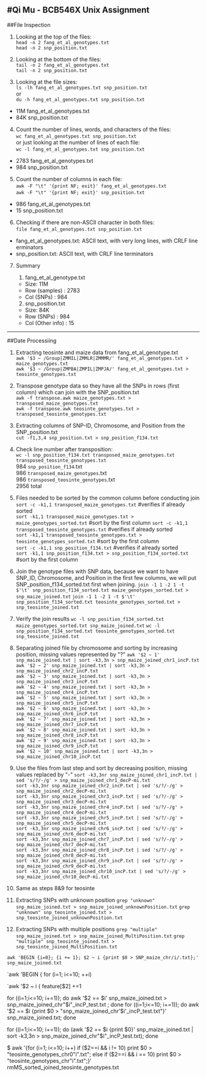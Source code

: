 #Qi Mu - BCB546X Unix Assignment
---------
##File Inspection

1. Looking at the top of the files:  
	`head -n 2 fang_et_al_genotypes.txt`  
	`head -n 2 snp_position.txt`

2. Looking at the bottom of the files:  
	`tail -n 2 fang_et_al_genotypes.txt`  
	`tail -n 2 snp_position.txt`

3. Looking at the file sizes:  
	`ls -lh fang_et_al_genotypes.txt snp_position.txt`   
or  
	`du -h fang_et_al_genotypes.txt snp_position.txt`  
 - 11M     fang_et_al_genotypes.txt  
 - 84K     snp_position.txt  

4. Count the number of lines, words, and characters of the files:  
	`wc fang_et_al_genotypes.txt snp_position.txt`   
or just looking at the number of lines of each file:  
	`wc -l fang_et_al_genotypes.txt snp_position.txt`  	 
 - 2783 fang_et_al_genotypes.txt  
 - 984 snp_position.txt  

5. Count the number of columns in each file:  
	`awk -F "\t" '{print NF; exit}' fang_et_al_genotypes.txt`   
	`awk -F "\t" '{print NF; exit}' snp_position.txt`  
 - 986 fang_et_al_genotypes.txt  
 - 15 snp_position.txt  

6. Checking if there are non-ASCII character in both files:  
	`file fang_et_al_genotypes.txt snp_position.txt`  
 - fang_et_al_genotypes.txt: ASCII text, with very long lines, with CRLF line erminators  
 - snp_position.txt: ASCII text, with CRLF line terminators  

7. Summary  
	1) fang_et_al_genotype.txt  
 	- Size: 11M      
	- Row (samples) : 2783    
	- Col (SNPs) : 984  

	2) snp_position.txt  
	- Size: 84K  
	- Row (SNPs) : 984  
	- Col (Other info) : 15    
 
----------

      
##Date Processiing
1. Extracting teosinte and maize data from fang_et_al_genotype.txt    
	`awk '$3 ~ /Group|ZMMIL|ZMMLR|ZMMMR/' fang_et_al_genotypes.txt > maize_genotypes.txt`  
	`awk '$3 ~ /Group|ZMPBA|ZMPIL|ZMPJA/' fang_et_al_genotypes.txt > teosinte_genotypes.txt`  

2. Transpose genotype data so they have all the SNPs in rows (first column) which can join with the SNP_position.txt  
	`awk -f transpose.awk maize_genotypes.txt > transposed_maize_genotypes.txt`	 
	`awk -f transpose.awk teosinte_genotypes.txt > transposed_teosinte_genotypes.txt` 

3. Extracting columns of SNP-ID, Chromosome, and Position from the SNP_position.txt  
	`cut -f1,3,4 snp_position.txt > snp_position_f134.txt` 

4. Check line number after transposition:  
	`wc -l snp_position_f134.txt transposed_maize_genotypes.txt transposed_teosinte_genotypes.txt`  
     984 `snp_position_f134`.txt  
     986 `transposed_maize_genotypes`.txt  
     986 `transposed_teosinte_genotypes`.txt  
    2956 total  
 
5. Files needed to be sorted by the common column before conducting join
	`sort -c -k1,1 transposed_maize_genotypes.txt` #verifies if already sorted  
	`sort -k1,1 transposed_maize_genotypes.txt > maize_genotypes_sorted.txt` #sort by the first column
	`sort -c -k1,1 transposed_teosinte_genotypes.txt` #verifies if already sorted  
	`sort -k1,1 transposed_teosinte_genotypes.txt > teosinte_genotypes_sorted.txt` #sort by the first column  
	`sort -c -k1,1 snp_position_f134.txt` #verifies if already sorted  
	`sort -k1,1 snp_position_f134.txt > snp_position_f134_sorted.txt` #sort by the first column  

6. Join the genotype files with SNP data, because we want to have SNP_ID, Chromosome, and Position in the first few columns, we will put SNP_position_f134_sorted.txt first when joining.
	`join -1 1 -2 1 -t $'\t' snp_position_f134_sorted.txt maize_genotypes_sorted.txt > snp_maize_joined.txt`
	`join -1 1 -2 1 -t $'\t' snp_position_f134_sorted.txt teosinte_genotypes_sorted.txt > snp_teosinte_joined.txt`

7. Verify the join results
	`wc -l snp_position_f134_sorted.txt maize_genotypes_sorted.txt snp_maize_joined.txt`
	`wc -l snp_position_f134_sorted.txt teosinte_genotypes_sorted.txt snp_teosinte_joined.txt`

8. Separating joined file by chromosome and sorting by increasing position, missing values represented by "?"
	`awk '$2 ~ 1' snp_maize_joined.txt | sort -k3,3n > snp_maize_joined_chr1_incP.txt`  
	`awk '$2 ~ 2' snp_maize_joined.txt | sort -k3,3n > snp_maize_joined_chr2_incP.txt`     
	`awk '$2 ~ 3' snp_maize_joined.txt | sort -k3,3n > snp_maize_joined_chr3_incP.txt`  
	`awk '$2 ~ 4' snp_maize_joined.txt | sort -k3,3n > snp_maize_joined_chr4_incP.txt`  
	`awk '$2 ~ 5' snp_maize_joined.txt | sort -k3,3n > snp_maize_joined_chr5_incP.txt`  
	`awk '$2 ~ 6' snp_maize_joined.txt | sort -k3,3n > snp_maize_joined_chr6_incP.txt`  
	`awk '$2 ~ 7' snp_maize_joined.txt | sort -k3,3n > snp_maize_joined_chr7_incP.txt`  
	`awk '$2 ~ 8' snp_maize_joined.txt | sort -k3,3n > snp_maize_joined_chr8_incP.txt`  
	`awk '$2 ~ 9' snp_maize_joined.txt | sort -k3,3n > snp_maize_joined_chr9_incP.txt`  
	`awk '$2 ~ 10' snp_maize_joined.txt | sort -k3,3n > snp_maize_joined_chr10_incP.txt` 
9. Use the files from last step and sort by decreasing position, missing values replaced by "-" 
	`sort -k3,3nr snp_maize_joined_chr1_incP.txt | sed 's/?/-/g' > snp_maize_joined_chr1_decP-mi.txt`  
	`sort -k3,3nr snp_maize_joined_chr2_incP.txt | sed 's/?/-/g' > snp_maize_joined_chr2_decP-mi.txt`   
	`sort -k3,3nr snp_maize_joined_chr3_incP.txt | sed 's/?/-/g' > snp_maize_joined_chr3_decP-mi.txt`   
	`sort -k3,3nr snp_maize_joined_chr4_incP.txt | sed 's/?/-/g' > snp_maize_joined_chr4_decP-mi.txt`   
	`sort -k3,3nr snp_maize_joined_chr5_incP.txt | sed 's/?/-/g' > snp_maize_joined_chr5_decP-mi.txt`   
	`sort -k3,3nr snp_maize_joined_chr6_incP.txt | sed 's/?/-/g' > snp_maize_joined_chr6_decP-mi.txt`   
	`sort -k3,3nr snp_maize_joined_chr7_incP.txt | sed 's/?/-/g' > snp_maize_joined_chr7_decP-mi.txt`   
	`sort -k3,3nr snp_maize_joined_chr8_incP.txt | sed 's/?/-/g' > snp_maize_joined_chr8_decP-mi.txt`   
	`sort -k3,3nr snp_maize_joined_chr9_incP.txt | sed 's/?/-/g' > snp_maize_joined_chr9_decP-mi.txt`   
	`sort -k3,3nr snp_maize_joined_chr10_incP.txt | sed 's/?/-/g' > snp_maize_joined_chr10_decP-mi.txt`   
10. Same as steps 8&9 for teosinte  
 
11. Extracting SNPs with unknown position
	`grep "unknown" snp_maize_joined.txt > snp_maize_joined_unknownPosition.txt`
	`grep "unknown" snp_teosinte_joined.txt > snp_teosinte_joined_unknownPosition.txt`  
12. Extracting SNPs with multiple positions
	`grep "multiple" snp_maize_joined.txt > snp_maize_joined_MultiPosition.txt`
	`grep "multiple" snp_teosinte_joined.txt > snp_teosinte_joined_MultiPosition.txt`

`awk 'BEGIN {i=0}; {i += 1}; $2 ~ i {print $0 > SNP_maize_chr/i/.txt};' snp_maize_joined.txt`

`awk 'BEGIN { for (i=1; i<=10; ++i) 

`awk '$2 ~ i { feature[$2] +=1


for ((i=1;i<=10; i+=1)); do awk '$2 == $i' snp_maize_joined.txt > snp_maize_joined_chr"$i"_incP_test.txt ; done
for ((i=1;i<=10; i+=1)); do awk '$2 == $i {print $0 > "snp_maize_joined_chr'$i'_incP_test.txt"}' snp_maize_joined.txt; done

for ((i=1;i<=10; i+=1)); do (awk '$2 == $i {print $0}' snp_maize_joined.txt | sort -k3,3n > snp_maize_joined_chr"$i"_incP_test.txt); done











$ awk '{for (i=1; i<=10; i++) if ($2==i && i != 10) print $0 > "teosinte_genotypes_chr0"i".txt"; else if ($2==i && i == 10) print $0 > "teosinte_genotypes_chr"i".txt";}' rmMS_sorted_joined_teosinte_genotypes.txt